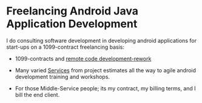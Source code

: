 Freelancing Android Java Application Development
================================================

I do consulting software development in developing android applications for start-ups on a 1099-contract
freelancing basis:

* 1099-contracts and [remote code development-rework](../readme_details/rework)

* Many varied [Services](../readme_details/services) from project estimates all the way to agile android
  development training and workshops.

* For those Middle-Service people; its my contract, my billing terms, and I bill the end client.



